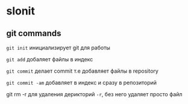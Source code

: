 # slonit

## git commands

`git init`
инициализирует git для работы

`git add`
добаляет файлы в индекс

`git commit`
делает commit т.е добавляет файлы в repository

`git commit -am`
добавляет в индекс и сразу в репозиторий

git rm -r
для удаления дерикторий `-r`, без него удаляет просто файл
